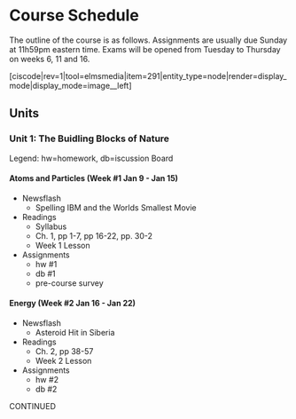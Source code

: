 # Course Schedule

The outline of the course is as follows. Assignments are usually due Sunday at 11h59pm eastern time. Exams will be opened from Tuesday to Thursday on weeks 6, 11 and 16.

[ciscode|rev=1|tool=elmsmedia|item=291|entity_type=node|render=display_mode|display_mode=image__left]

## Units

### Unit 1: The Buidling Blocks of Nature

Legend: hw=homework, db=iscussion Board

#### Atoms and Particles (Week #1 Jan 9 - Jan 15)
  * Newsflash
    * Spelling IBM and the Worlds Smallest Movie
  * Readings
    * Syllabus
    * Ch. 1, pp 1-7, pp 16-22, pp. 30-2
    * Week 1 Lesson
  * Assignments
    * hw #1  
    * db #1
    * pre-course survey

#### Energy (Week #2 Jan 16 - Jan 22)
  * Newsflash
    * Asteroid Hit in Siberia
  * Readings
    * Ch. 2, pp 38-57
    * Week 2 Lesson
  * Assignments
    * hw #2
    * db #2
    
CONTINUED
